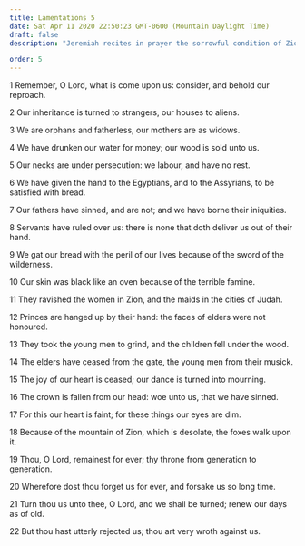 ```yaml
---
title: Lamentations 5
date: Sat Apr 11 2020 22:50:23 GMT-0600 (Mountain Daylight Time)
draft: false
description: "Jeremiah recites in prayer the sorrowful condition of Zion."

order: 5
---
```

    
1 Remember, O Lord, what is come upon us: consider, and behold our reproach.

2 Our inheritance is turned to strangers, our houses to aliens.

3 We are orphans and fatherless, our mothers are as widows.

4 We have drunken our water for money; our wood is sold unto us.

5 Our necks are under persecution: we labour, and have no rest.

6 We have given the hand to the Egyptians, and to the Assyrians, to be satisfied with bread.

7 Our fathers have sinned, and are not; and we have borne their iniquities.

8 Servants have ruled over us: there is none that doth deliver us out of their hand.

9 We gat our bread with the peril of our lives because of the sword of the wilderness.

10 Our skin was black like an oven because of the terrible famine.

11 They ravished the women in Zion, and the maids in the cities of Judah.

12 Princes are hanged up by their hand: the faces of elders were not honoured.

13 They took the young men to grind, and the children fell under the wood.

14 The elders have ceased from the gate, the young men from their musick.

15 The joy of our heart is ceased; our dance is turned into mourning.

16 The crown is fallen from our head: woe unto us, that we have sinned.

17 For this our heart is faint; for these things our eyes are dim.

18 Because of the mountain of Zion, which is desolate, the foxes walk upon it.

19 Thou, O Lord, remainest for ever; thy throne from generation to generation.

20 Wherefore dost thou forget us for ever, and forsake us so long time.

21 Turn thou us unto thee, O Lord, and we shall be turned; renew our days as of old.

22 But thou hast utterly rejected us; thou art very wroth against us.
